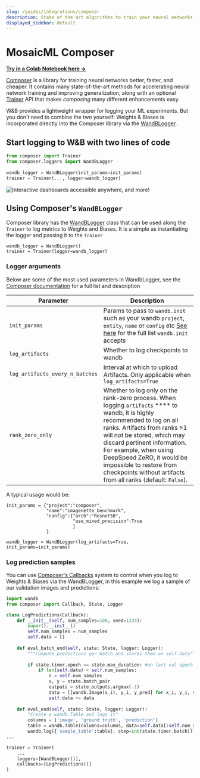 ```yaml
---
slug: /guides/integrations/composer
description: State of the art algorithms to train your neural networks
displayed_sidebar: default
---
```


# MosaicML Composer

[**Try in a Colab Notebook here →**](https://github.com/wandb/examples/blob/master/colabs/mosaicml/MosaicML_Composer_and_wandb.ipynb)

[Composer](https://github.com/mosaicml/composer) is a library for training neural networks better, faster, and cheaper. It contains many state-of-the-art methods for accelerating neural network training and improving generalization, along with an optional [Trainer](https://docs.mosaicml.com/en/v0.5.0/trainer/using\_the\_trainer.html) API that makes _composing_ many different enhancements easy.

W&B provides a lightweight wrapper for logging your ML experiments. But you don't need to combine the two yourself: Weights & Biases is incorporated directly into the Composer library via the [WandBLogger](https://docs.mosaicml.com/en/latest/api\_reference/composer.loggers.wandb\_logger.html#composer-loggers-wandb-logger).

## Start logging to W&B with two lines of code

```python
from composer import Trainer
from composer.loggers import WandBLogger
﻿
wandb_logger = WandBLogger(init_params=init_params)
trainer = Trainer(..., logger=wandb_logger)
```

![Interactive dashboards accessible anywhere, and more!](@site/static/images/integrations/n6P7K4M.gif)

## Using Composer's `WandBLogger`

Composer library has the [WandBLogger](https://docs.mosaicml.com/en/latest/api\_reference/composer.loggers.wandb\_logger.html#composer-loggers-wandb-logger) class that can be used along the  `Trainer` to log metrics to Weights and Biases. It is a simple as instantiating the logger and passing it to the `Trainer`

```
wandb_logger = WandBLogger()
trainer = Trainer(logger=wandb_logger)
```

### Logger arguments

Below are some of the most used parameters in WandbLogger, see the [Composer documentation](https://docs.mosaicml.com/en/latest/api\_reference/composer.loggers.wandb\_logger.html#composer-loggers-wandb-logger) for a full list and description

| Parameter                       | Description                                                                                                                                                                                                                                                                                                                                                              |
| ------------------------------- | ------------------------------------------------------------------------------------------------------------------------------------------------------------------------------------------------------------------------------------------------------------------------------------------------------------------------------------------------------------------------ |
| `init_params`                   | Params to pass to `wandb.init` such as your wandb `project`, `entity`, `name` or `config` etc [See here](https://docs.wandb.ai/ref/python/init) for the full list `wandb.init` accepts                                                                                                                                                                                   |
| `log_artifacts`                 | Whether to log checkpoints to wandb                                                                                                                                                                                                                                                                                                                                       |
| `log_artifacts_every_n_batches` | Interval at which to upload Artifacts. Only applicable when `log_artifacts=True`                                                                                                                                                                                                                                                                                        |
| `rank_zero_only`                | Whether to log only on the rank-zero process. When logging `artifacts` **** to wandb, it is highly recommended to log on all ranks. Artifacts from ranks ≥1 will not be stored, which may discard pertinent information. For example, when using DeepSpeed ZeRO, it would be impossible to restore from checkpoints without artifacts from all ranks (default: `False`). |

A typical usage would be:

```
init_params = {"project":"composer", 
               "name":"imagenette_benchmark",
               "config":{"arch":"Resnet50",
                         "use_mixed_precision":True
                         }
               }

wandb_logger = WandBLogger(log_artifacts=True, init_params=init_params)
```

### Log prediction samples

You can use [Composer's Callbacks](https://docs.mosaicml.com/en/latest/trainer/callbacks.html) system to control when you log to Weights & Biases via the WandBLogger, in this example we log a sample of our validation images and predictions:

```python
import wandb
from composer import Callback, State, Logger

class LogPredictions(Callback):
    def __init__(self, num_samples=100, seed=1234):
        super().__init__()
        self.num_samples = num_samples
        self.data = []
        
    def eval_batch_end(self, state: State, logger: Logger):
        """Compute predictions per batch and stores them on self.data"""
        
        if state.timer.epoch == state.max_duration: #on last val epoch
            if len(self.data) < self.num_samples:
                n = self.num_samples
                x, y = state.batch_pair
                outputs = state.outputs.argmax(-1)
                data = [[wandb.Image(x_i), y_i, y_pred] for x_i, y_i, y_pred in list(zip(x[:n], y[:n], outputs[:n]))]
                self.data += data
            
    def eval_end(self, state: State, logger: Logger):
        "Create a wandb.Table and logs it"
        columns = ['image', 'ground truth', 'prediction']
        table = wandb.Table(columns=columns, data=self.data[:self.num_samples])
        wandb.log({'sample_table':table}, step=int(state.timer.batch))         
...

trainer = Trainer(
    ...
    loggers=[WandBLogger()],
    callbacks=[LogPredictions()]
)
```
